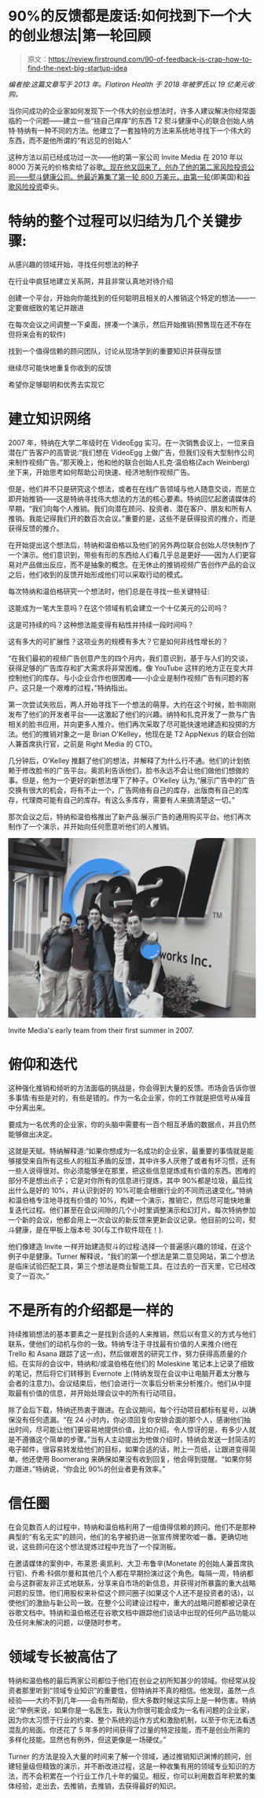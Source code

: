 # 90%的反馈都是废话:如何找到下一个大的创业想法|第一轮回顾

> 原文：<https://review.firstround.com/90-of-feedback-is-crap-how-to-find-the-next-big-startup-idea>

*编者按:这篇文章写于 2013 年。Flatiron Health 于 2018 年被罗氏以 19 亿美元收购。*

当你问成功的企业家如何发现下一个伟大的创业想法时，许多人建议解决你经常面临的一个问题——建立一些“挠自己痒痒”的东西 T2 熨斗健康中心的联合创始人纳特·特纳有一种不同的方法。他建立了一套独特的方法来系统地寻找下一个伟大的东西，而不是他所谓的“有远见的创始人”

这种方法以前已经成功过一次——他的第一家公司 Invite Media 在 2010 年以 8000 万美元的价格卖给了谷歌[。现在他又回来了，创办了他的第二家风险投资公司——熨斗健康公司。他最近筹集了第一轮 800 万美元，由第一轮](http://allthingsd.com/20100609/googles-final-price-tag-for-invite-media-81-million/ "null")(即美国)和[谷歌风险投资](http://www.gv.com/ "null")牵头。

# 特纳的整个过程可以归结为几个关键步骤:

从感兴趣的领域开始，寻找任何想法的种子

在行业中疯狂地建立关系网，并且非常认真地对待介绍

创建一个平台，开始向你能找到的任何聪明且相关的人推销这个特定的想法——一定要做细致的笔记并跟进

在每次会议之间调整一下桌面，拼凑一个演示，然后开始推销(预售现在还不存在但将来会有的软件)

找到一个值得信赖的顾问团队，讨论从现场学到的重要知识并获得反馈

继续尽可能快地重复你收到的反馈

希望你足够聪明和优秀去实现它

# 建立知识网络

2007 年，特纳在大学二年级时在 VideoEgg 实习。在一次销售会议上，一位来自潜在广告客户的高管说:“我们想在 VideoEgg 上做广告，但我们没有大型制作公司来制作视频广告。”那天晚上，他和他的联合创始人扎克·温伯格(Zach Weinberg)坐下来，开始思考如何帮助公司快速、经济地制作视频广告。

但是，他们并不只是研究这个想法，或者在在线广告领域与他人随意交谈，而是立即开始推销——这是特纳寻找伟大想法的方法的核心要素。特纳回忆起邀请媒体的早期，“我们向每个人推销。我们向潜在顾问、投资者、潜在客户、朋友和所有人推销。我能记得我们开的数百次会议。”重要的是，这些不是获得投资的推介，而是获得反馈的推介。

在开始提出这个想法后，特纳和温伯格以及他们的另外两位联合创始人尽快制作了一个演示。他们意识到，带些有形的东西给人们看几乎总是更好——因为人们更容易对产品做出反应，而不是抽象的概念。在无休止的推销视频广告创作产品的会议之后，他们收到的反馈开始形成他们可以采取行动的模式。

每次特纳和温伯格研究一个想法时，他们总是在寻找一些关键特征:

这能成为一笔大生意吗？在这个领域有机会建立一个十亿美元的公司吗？

这是可持续的吗？这种想法能变得有粘性并持续一段时间吗？

这有多大的可扩展性？这项业务的规模有多大？它是如何非线性增长的？

“在我们最初的视频广告创意产生的四个月内，我们意识到，基于与人们的交谈，获得足够的广告库存和扩大需求将非常困难。像 YouTube 这样的地方正在变大并控制他们的库存。与小企业合作也很困难——小企业是制作视频广告有问题的客户。这只是一个艰难的过程，”特纳指出。

第一次尝试失败后，两人开始寻找下一个想法的萌芽。大约在这个时候，脸书刚刚发布了他们的开发者平台——这激起了他们的兴趣。纳特和扎克开发了一款与广告相关的脸书应用，并向更多人推介。他们再次采取了尽可能快速地建造和投掷的方法。他们的推销对象之一是 Brian O'Kelley，他现在是 T2 AppNexus 的联合创始人兼首席执行官，之前是 Right Media 的 CTO。

几分钟后，O'Kelley 推翻了他们的想法，并解释了为什么行不通。他们的计划依赖于修改脸书的广告平台。奥凯利告诉他们，脸书永远不会让他们做他们想做的事。但是，他为一个更好的新想法埋下了种子。O'Kelley 认为,“展示广告中的广告交换有很大的机会，将有不止一个，广告网络有自己的库存，出版商有自己的库存，代理商可能有自己的库存。有这么多库存，需要有人来搞清楚这一切。”

那次会议之后，特纳和温伯格推出了新产品:展示广告的通用购买平台。他们再次制作了一个演示，并开始向任何愿意听他们的人推销。

![](img/d65698fe3bdd2e6c5e82cff2cb8bd8c6.png)

Invite Media's early team from their first summer in 2007.

# 俯仰和迭代

这种强化推销和倾听的方法面临的挑战是，你会得到大量的反馈。市场会告诉你很多事情:有些是对的，有些是错的。作为一名企业家，你的工作就是把信号从噪音中分离出来。

要成为一名优秀的企业家，你的头脑中需要有一百个相互矛盾的数据点，并且仍然能够做出决定。

这就是天赋。特纳解释道:“如果你想成为一名成功的企业家，最重要的事情就是能够接受来自所有这些人的相互矛盾的反馈，其中许多人厌倦了或者有坏习惯，还有一些人说得很对。你必须能够坐在那里，把这些信息提炼成有价值的东西。困难的部分不是想出点子；它是对你所有的信息进行提炼，其中 90%都是垃圾，最后找出什么是好的 10%，并认识到好的 10%可能会根据行业的不同而迅速变化。”特纳和温伯格专注地寻找有价值的 10%，构建一个演示，推销它，然后尽可能快地重复迭代过程。他们甚至在会议间隙的几个小时里调整演示和幻灯片。每次特纳参加一个新的会议，他都会用上一次会议的新反馈来更新会议记录。他目前的公司，熨斗健康，是在甲板上版本号 30(与工作软件现在！).

他们像建造 Invite 一样开始建造熨斗的过程:选择一个普遍感兴趣的领域，在这个例子中是健康。Turner 解释说，“我们的第一个想法是第二意见网站，第二个想法是临床试验匹配工具，第三个想法是商业智能工具。在过去的一百天里，它已经改变了一百次。”

# 不是所有的介绍都是一样的

持续推销想法的基本要素之一是找到合适的人来推销，然后以有意义的方式与他们联系，使他们的动机与你的一致。特纳专注于寻找最有价值的人来推介(他在 Trello 和 Asana 跟踪了这一点)，然后做艰苦的研究工作，努力获得高质量的介绍。在实际的会议中，特纳和/或温伯格在他们的 Moleskine 笔记本上记录了细致的笔记，然后将它们转移到 Evernote 上(特纳发现在会议中让电脑开着太分散与会者的注意力)。会议结束后，他们会进行一次事后分析来分析推介。他们从中提取最有价值的信息，并开始处理会议中的所有行动项目。

除了会后下载，特纳还热衷于跟进。在会议期间，每个行动项目都标有星号，以确保没有任何遗漏。“在 24 小时内，你必须回复你安排会面的那个人，感谢他们抽出时间，尽可能让他们更容易地提供价值，比如介绍。令人惊讶的是，有多少人就是不遵循这个简单的步骤。”当有人主动提出为他做介绍时，特纳会发送一封简洁的电子邮件，很容易转发给他们的目标，如果合适的话，附上一页纸，让跟进变得简单。他还使用 Boomerang 来确保如果没有收到回复，他会得到提醒。“如果你努力跟进，”特纳说，“你会比 90%的创业者更有效率。”

# 信任圈

在会见数百人的过程中，特纳和温伯格利用了一组值得信赖的顾问。他们不是那种典型的“有名无实”的顾问，他们的名字被扔进一张宣传牌里吹嘘一番。更确切地说，这些顾问在这个想法提炼过程中充当了一个探测板。

在邀请媒体的案例中，布莱恩·奥凯利、大卫·布鲁辛(Monetate 的创始人兼首席执行官)、乔希·科佩尔曼和其他几个人都在早期扮演过这个角色。每隔一周，特纳都会与这群密友非正式地联系，分享来自市场的新信息，并获得对所暴露的重大战略问题的反馈。他们用股权来补偿这个顾问圈子(如果这个人还不是投资者的话)，以使他们的激励与新公司一致。在整个公司建设过程中，重大的战略问题都被记录在谷歌文档中。特纳和温伯格还在谷歌文档中跟踪他们谈话中出现的任何产品功能以及任何未解决的问题，以便随时参考。

# 领域专长被高估了

特纳和温伯格的最后两家公司都位于他们在创业之初所知甚少的领域。你经常从投资者那里听到“领域专业知识”的重要性，但特纳并不真的相信。他发现，虽然一点经验——大约不到几年——会有所帮助，但大多数时候这实际上是一种伤害。特纳说:“举例来说，如果你是一名医生，我认为你很可能会成为一名有问题的企业家，因为你太习惯于行业的约束、整个系统的运作方式和激励机制，以至于你无法看透混乱的局面。你还花了 5 年多的时间获得了过量的特定技能，而不是创业所需的多样化技能。显然也有例外，但这更像是一场硬仗。”

Turner 的方法是投入大量的时间来了解一个领域，通过推销知识渊博的顾问，创建轻量级但精致的演示，并不断改进过程，这是一种收集有用的领域专业知识的方法，而不会积累在一个行业工作几十年的偏见。相反，你可以利用数百年积累的集体经验，走出去，去推销，去推销，去获得最好的知识。
